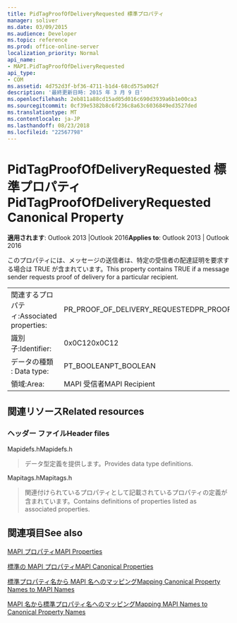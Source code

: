 ```yaml
---
title: PidTagProofOfDeliveryRequested 標準プロパティ
manager: soliver
ms.date: 03/09/2015
ms.audience: Developer
ms.topic: reference
ms.prod: office-online-server
localization_priority: Normal
api_name:
- MAPI.PidTagProofOfDeliveryRequested
api_type:
- COM
ms.assetid: 4d752d3f-bf36-4711-b1d4-68cd575a062f
description: '最終更新日時: 2015 年 3 月 9 日'
ms.openlocfilehash: 2eb811a88cd15ad05d016c690d3939a6b1e00ca3
ms.sourcegitcommit: 0cf39e5382b8c6f236c8a63c6036849ed3527ded
ms.translationtype: MT
ms.contentlocale: ja-JP
ms.lasthandoff: 08/23/2018
ms.locfileid: "22567798"
---
```

# <a name="pidtagproofofdeliveryrequested-canonical-property"></a><span data-ttu-id="e6a36-103">PidTagProofOfDeliveryRequested 標準プロパティ</span><span class="sxs-lookup"><span data-stu-id="e6a36-103">PidTagProofOfDeliveryRequested Canonical Property</span></span>

  
  
<span data-ttu-id="e6a36-104">**適用されます**: Outlook 2013 |Outlook 2016</span><span class="sxs-lookup"><span data-stu-id="e6a36-104">**Applies to**: Outlook 2013 | Outlook 2016</span></span> 
  
<span data-ttu-id="e6a36-105">このプロパティには、メッセージの送信者は、特定の受信者の配達証明を要求する場合は TRUE が含まれています。</span><span class="sxs-lookup"><span data-stu-id="e6a36-105">This property contains TRUE if a message sender requests proof of delivery for a particular recipient.</span></span>
  
|||
|:-----|:-----|
|<span data-ttu-id="e6a36-106">関連するプロパティ:</span><span class="sxs-lookup"><span data-stu-id="e6a36-106">Associated properties:</span></span>  <br/> |<span data-ttu-id="e6a36-107">PR_PROOF_OF_DELIVERY_REQUESTED</span><span class="sxs-lookup"><span data-stu-id="e6a36-107">PR_PROOF_OF_DELIVERY_REQUESTED</span></span>  <br/> |
|<span data-ttu-id="e6a36-108">識別子:</span><span class="sxs-lookup"><span data-stu-id="e6a36-108">Identifier:</span></span>  <br/> |<span data-ttu-id="e6a36-109">0x0C12</span><span class="sxs-lookup"><span data-stu-id="e6a36-109">0x0C12</span></span>  <br/> |
|<span data-ttu-id="e6a36-110">データの種類 : </span><span class="sxs-lookup"><span data-stu-id="e6a36-110">Data type:</span></span>  <br/> |<span data-ttu-id="e6a36-111">PT_BOOLEAN</span><span class="sxs-lookup"><span data-stu-id="e6a36-111">PT_BOOLEAN</span></span>  <br/> |
|<span data-ttu-id="e6a36-112">領域:</span><span class="sxs-lookup"><span data-stu-id="e6a36-112">Area:</span></span>  <br/> |<span data-ttu-id="e6a36-113">MAPI 受信者</span><span class="sxs-lookup"><span data-stu-id="e6a36-113">MAPI Recipient</span></span>  <br/> |
   
## <a name="related-resources"></a><span data-ttu-id="e6a36-114">関連リソース</span><span class="sxs-lookup"><span data-stu-id="e6a36-114">Related resources</span></span>

### <a name="header-files"></a><span data-ttu-id="e6a36-115">ヘッダー ファイル</span><span class="sxs-lookup"><span data-stu-id="e6a36-115">Header files</span></span>

<span data-ttu-id="e6a36-116">Mapidefs.h</span><span class="sxs-lookup"><span data-stu-id="e6a36-116">Mapidefs.h</span></span>
  
> <span data-ttu-id="e6a36-117">データ型定義を提供します。</span><span class="sxs-lookup"><span data-stu-id="e6a36-117">Provides data type definitions.</span></span>
    
<span data-ttu-id="e6a36-118">Mapitags.h</span><span class="sxs-lookup"><span data-stu-id="e6a36-118">Mapitags.h</span></span>
  
> <span data-ttu-id="e6a36-119">関連付けられているプロパティとして記載されているプロパティの定義が含まれています。</span><span class="sxs-lookup"><span data-stu-id="e6a36-119">Contains definitions of properties listed as associated properties.</span></span>
    
## <a name="see-also"></a><span data-ttu-id="e6a36-120">関連項目</span><span class="sxs-lookup"><span data-stu-id="e6a36-120">See also</span></span>



[<span data-ttu-id="e6a36-121">MAPI プロパティ</span><span class="sxs-lookup"><span data-stu-id="e6a36-121">MAPI Properties</span></span>](mapi-properties.md)
  
[<span data-ttu-id="e6a36-122">標準の MAPI プロパティ</span><span class="sxs-lookup"><span data-stu-id="e6a36-122">MAPI Canonical Properties</span></span>](mapi-canonical-properties.md)
  
[<span data-ttu-id="e6a36-123">標準プロパティ名から MAPI 名へのマッピング</span><span class="sxs-lookup"><span data-stu-id="e6a36-123">Mapping Canonical Property Names to MAPI Names</span></span>](mapping-canonical-property-names-to-mapi-names.md)
  
[<span data-ttu-id="e6a36-124">MAPI 名から標準プロパティ名へのマッピング</span><span class="sxs-lookup"><span data-stu-id="e6a36-124">Mapping MAPI Names to Canonical Property Names</span></span>](mapping-mapi-names-to-canonical-property-names.md)

